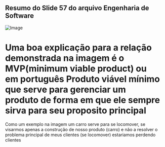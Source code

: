 ## Resumo do Slide 57 do arquivo Engenharia de Software

![Image](https://github.com/user-attachments/assets/5ab9b1d3-e89d-4976-903f-67df7ae7a317)

# Uma boa explicação para a relação demonstrada na imagem é o MVP(minimum viable product) ou em português Produto viável mínimo que serve para gerenciar um produto de forma em que ele sempre sirva para seu proposito principal
Como um exemplo na imagem um carro serve para se locomover, se visarmos apenas a construção de nosso produto (carro) e não a resolver o problema principal de meus clientes (se locomover) estariamos perdendo clientes 
